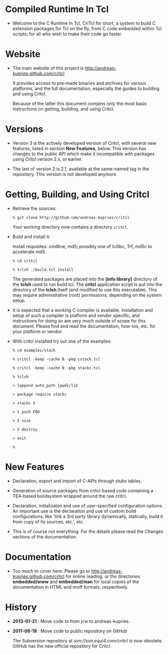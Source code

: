 # Compiled Runtime In Tcl

 *  Welcome to the C Runtime In Tcl, CriTcl for short, a system to
    build C extension packages for Tcl on the fly, from C code
    embedded within Tcl scripts, for all who wish to make their code
    go faster.

# Website

 *  The main website of this project is http://andreas-kupries.github.com/critcl

    It provides access to pre-made binaries and archives for various
    platforms, and the full documentation, especially the guides to
    building and using Critcl.

    Because of the latter this document contains only the most basic
    instructions on getting, building, and using Critcl.

# Versions

 *  Version 3 is the actively developed version of Critcl, with several
    new features, listed in section **New Features**, below. This version
    has changes to the public API which make it incompatible with packages
    using Critcl version 2.x, or earlier.

 *  The last of version 2 is 2.1, available at the same-named tag in the
    repository. This version is not developed anymore.

# Getting, Building, and Using Critcl

 *  Retrieve the sources:

    ```% git clone http://github.com/andreas-kupries/critcl```

    Your working directory now contains a directory ```critcl```.

 *  Build and install it:

    Install requisites: cmdline, md5; possibly one of tcllibc, Trf, md5c to accelerate md5.

    ```% cd critcl```

    ```% tclsh ./build.tcl install```

    The generated packages are placed into the **[info library]** directory
    of the **tclsh** used to run build.tcl. The **critcl** application script
    is put into the directory of the **tclsh** itself (and modified to
    use this executable). This may require administrative (root) permissions,
    depending on the system setup.

 *  It is expected that a working C compiler is available. Installation and
    setup of such a compiler is platform and vendor specific, and instructions
    for doing so are very much outside of scope for this document. Please find
    and read the documentation, how-tos, etc. for your platform or vendor.

 *  With critcl installed try out one of the examples:

    ```% cd examples/stack```

    ```% critcl -keep -cache B -pkg cstack.tcl```

    ```% critcl -keep -cache B -pkg stackc.tcl```

    ```% tclsh```

    ```> lappend auto_path [pwd]/lib```

    ```> package require stackc```

    ```> stackc S```

    ```> S push FOO```

    ```> S size```

    ```> S destroy```

    ```> exit```

    ```%```

# New Features

 *  Declaration, export and import of C-APIs through stubs tables.

 *  Generation of source packages from critcl-based code containing a
    TEA-based buildsystem wrapped around the raw critcl.

 *  Declaration, initializaton and use of user-specified configuration
    options. An important use is the declaration and use of custom
    build configurations, like 'link a 3rd party library dynamically,
    statically, build it from copy of its sources, etc.', etc.

 * This is of course not everything. For the details please read the
   Changes sections of the documentation.

# Documentation

 *  Too much to cover here. Please go to http://andreas-kupries.github.com/critcl
    for online reading, or the directories **embedded/www** and
    **embedded/man** for local copies of the documentation in HTML
    and nroff formats, respectively.

# History

 *  **2013-01-21** : Move code to from jcw to andreas-kupries.

 *  **2011-08-18** : Move code to public repository on GitHub

    The Subversion repository at *svn://svn.equi4.com/critcl* is now obsolete.  
    GitHub has the new official repository for Critcl.
